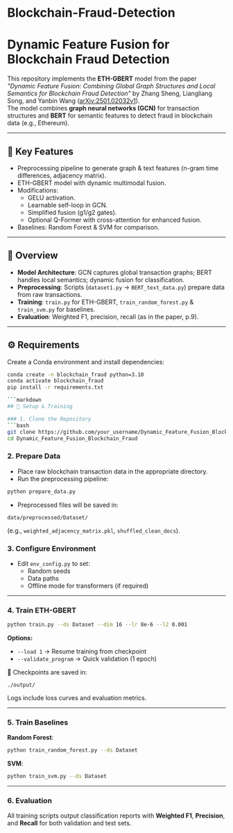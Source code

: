# Blockchain-Fraud-Detection
# Dynamic Feature Fusion for Blockchain Fraud Detection

This repository implements the **ETH-GBERT** model from the paper *"Dynamic Feature Fusion: Combining Global Graph Structures and Local Semantics for Blockchain Fraud Detection"* by Zhang Sheng, Liangliang Song, and Yanbin Wang ([arXiv:2501.02032v1](https://arxiv.org/abs/2501.02032)).  
The model combines **graph neural networks (GCN)** for transaction structures and **BERT** for semantic features to detect fraud in blockchain data (e.g., Ethereum).

---

## 🔹 Key Features
- Preprocessing pipeline to generate graph & text features (n-gram time differences, adjacency matrix).
- ETH-GBERT model with dynamic multimodal fusion.
- Modifications:
  - GELU activation.
  - Learnable self-loop in GCN.
  - Simplified fusion (g1/g2 gates).
  - Optional Q-Former with cross-attention for enhanced fusion.
- Baselines: Random Forest & SVM for comparison.

---

## 📌 Overview
- **Model Architecture**: GCN captures global transaction graphs; BERT handles local semantics; dynamic fusion for classification.
- **Preprocessing**: Scripts (`dataset1.py` → `BERT_text_data.py`) prepare data from raw transactions.
- **Training**: `train.py` for ETH-GBERT, `train_random_forest.py` & `train_svm.py` for baselines.
- **Evaluation**: Weighted F1, precision, recall (as in the paper, p.9).

---

## ⚙ Requirements
Create a Conda environment and install dependencies:
```bash
conda create -n blockchain_fraud python=3.10
conda activate blockchain_fraud
pip install -r requirements.txt

```markdown
## 🚀 Setup & Training

### 1. Clone the Repository
```bash
git clone https://github.com/your_username/Dynamic_Feature_Fusion_Blockchain_Fraud.git
cd Dynamic_Feature_Fusion_Blockchain_Fraud
```

### 2. Prepare Data
- Place raw blockchain transaction data in the appropriate directory.
- Run the preprocessing pipeline:
```bash
python prepare_data.py
```
- Preprocessed files will be saved in:
```
data/preprocessed/Dataset/
```
(e.g., `weighted_adjacency_matrix.pkl`, `shuffled_clean_docs`).

### 3. Configure Environment
- Edit `env_config.py` to set:
  - Random seeds  
  - Data paths  
  - Offline mode for transformers (if required)

---

### 4. Train ETH-GBERT
```bash
python train.py --ds Dataset --dim 16 --lr 8e-6 --l2 0.001
```
**Options:**
- `--load 1` → Resume training from checkpoint  
- `--validate_program` → Quick validation (1 epoch)

📂 Checkpoints are saved in:
```
./output/
```
Logs include loss curves and evaluation metrics.

---

### 5. Train Baselines
**Random Forest**:
```bash
python train_random_forest.py --ds Dataset
```

**SVM**:
```bash
python train_svm.py --ds Dataset
```

---

### 6. Evaluation
All training scripts output classification reports with **Weighted F1**, **Precision**, and **Recall** for both validation and test sets.
```


